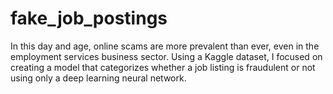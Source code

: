 # fake_job_postings
In this day and age, online scams are more prevalent than ever, even in the employment services business sector. Using a Kaggle dataset, I focused on creating a model that categorizes whether a job listing is fraudulent or not using only a deep learning neural network. 

